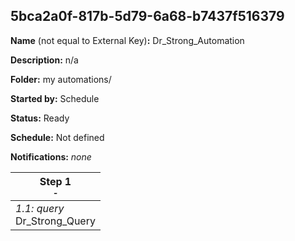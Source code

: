 ## 5bca2a0f-817b-5d79-6a68-b7437f516379

**Name** (not equal to External Key)**:** Dr_Strong_Automation

**Description:** n/a

**Folder:** my automations/

**Started by:** Schedule

**Status:** Ready

**Schedule:** Not defined

**Notifications:** _none_


| Step 1<br>_<small>-</small>_ |
| --- |
| _1.1: query_<br>Dr_Strong_Query |
